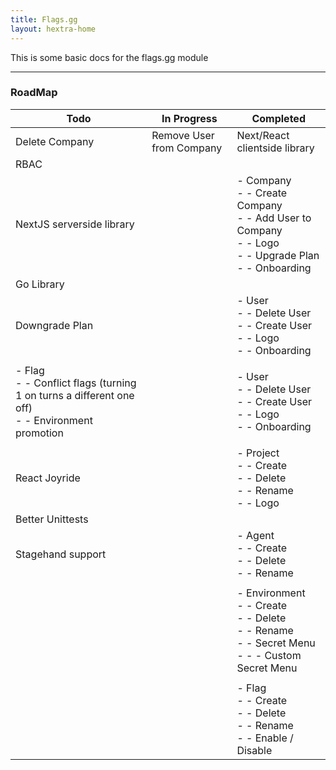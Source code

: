 ```yaml
---
title: Flags.gg
layout: hextra-home
---
```


This is some basic docs for the flags.gg module

---

### RoadMap
| Todo                                                                                                | In Progress                                    | Completed                                                                                                                        |
| --------------------------------------------------------------------------------------------------- | ---------------------------------------------- | -------------------------------------------------------------------------------------------------------------------------------- |
| Delete Company                                                                                      | Remove User from Company                       | Next/React clientside library                                                                                                    |
| RBAC                                                                                                |                                                |                                                                                                                                  |
| NextJS serverside library                                                                           |                                                | - Company<br>    - - Create Company<br>    - - Add User to Company<br>    - - Logo<br>    - - Upgrade Plan<br>    - - Onboarding |
| Go Library                                                                                          |                                                |                                                                                                                                  |
| Downgrade Plan                                                                                      |                                                | - User<br>    - - Delete User<br>    - - Create User<br>    - - Logo<br>    - - Onboarding                                       |
|                                                                                                     |                                                |                                                                                                                                  |
| - Flag<br>- - Conflict flags (turning 1 on turns a different one off)<br>-  - Environment promotion |                                                | - User<br>    - - Delete User<br>    - - Create User<br>    - - Logo<br>    - - Onboarding<br>                                   |
|                                                                                                     |                                                |                                                                                                                                  |
| React Joyride                                                                                       |                                                | - Project<br>    - - Create<br>    - - Delete<br>    - - Rename<br>    - - Logo<br>                                              |
| Better Unittests                                                                                    |                                                |                                                                                                                                  |
| Stagehand support                                                                                   |                                                | - Agent<br>    - - Create<br>    - - Delete<br>    - - Rename<br>                                                                |
|                                                                                                     |                                                |                                                                                                                                  |
|                                                                                                     |                                                | - Environment<br>    - - Create<br>    - - Delete<br>    - - Rename<br>    - - Secret Menu<br>    - - - Custom Secret Menu<br>   |
|                                                                                                     |                                                |                                                                                                                                  |
|                                                                                                     |                                                |  - Flag<br>    - - Create<br>    - - Delete<br>    - - Rename<br>    - - Enable / Disable                                        |




  